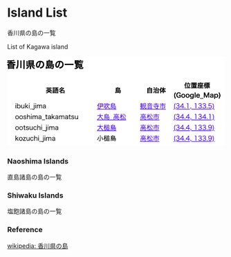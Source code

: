 Island List
===============

香川県の島の一覧

List of Kagawa island

![island list](https://github.com/ohwada/World_Countries/blob/main/geoPandas/polygon_explode/kagawa/island_list/screenshots/kagawa_island_list.png)

### Naoshima Islands 

直島諸島の島の一覧

### Shiwaku Islands 

塩飽諸島の島の一覧

### Reference

[wikipedia: 香川県の島](https://ja.wikipedia.org/wiki/Category:%E9%A6%99%E5%B7%9D%E7%9C%8C%E3%81%AE%E5%B3%B6)
